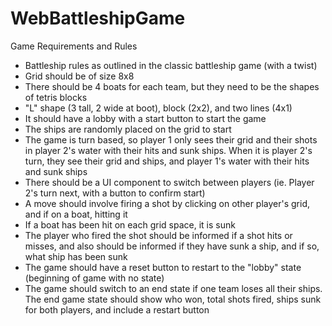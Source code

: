 # WebBattleshipGame

Game Requirements and Rules
- Battleship rules as outlined in the classic battleship game (with a twist)
- Grid should be of size 8x8
- There should be 4 boats for each team, but they need to be the shapes of tetris blocks
- "L" shape (3 tall, 2 wide at boot), block (2x2), and two lines (4x1)
- It should have a lobby with a start button to start the game
- The ships are randomly placed on the grid to start
- The game is turn based, so player 1 only sees their grid and their shots in player 2's water with their hits and sunk ships. When it is player 2's turn, they see their grid and ships, and player 1's water with their hits and sunk ships
- There should be a UI component to switch between players (ie. Player 2's turn next, with a button to confirm start)
- A move should involve firing a shot by clicking on other player's grid, and if on a boat, hitting it
- If a boat has been hit on each grid space, it is sunk
- The player who fired the shot should be informed if a shot hits or misses, and also should be informed if they have sunk a ship, and if so, what ship has been sunk
- The game should have a reset button to restart to the "lobby" state (beginning of game with no state)
- The game should switch to an end state if one team loses all their ships. The end game state should show who won, total shots fired, ships sunk for both players, and include a restart button

